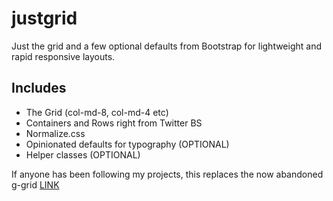 # justgrid
Just the grid and a few optional defaults from Bootstrap for lightweight and rapid responsive layouts.

## Includes

* The Grid (col-md-8, col-md-4 etc)
* Containers and Rows right from Twitter BS
* Normalize.css
* Opinionated defaults for typography (OPTIONAL)
* Helper classes (OPTIONAL)

If anyone has been following my projects, this replaces the now abandoned g-grid [LINK](link-text)
